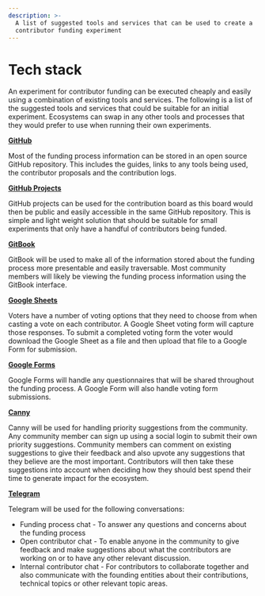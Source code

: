 ```yaml
---
description: >-
  A list of suggested tools and services that can be used to create a
  contributor funding experiment
---
```


# Tech stack

An experiment for contributor funding can be executed cheaply and easily using a combination of existing tools and services. The following is a list of the suggested tools and services that could be suitable for an initial experiment. Ecosystems can swap in any other tools and processes that they would prefer to use when running their own experiments.



[**GitHub**](https://github.com/)&#x20;

Most of the funding process information can be stored in an open source GitHub repository. This includes the guides, links to any tools being used, the contributor proposals and the contribution logs.



[**GitHub Projects**](https://docs.github.com/en/issues/planning-and-tracking-with-projects/learning-about-projects/about-projects)

GitHub projects can be used for the contribution board as this board would then be public and easily accessible in the same GitHub repository. This is simple and light weight solution that should be suitable for small experiments that only have a handful of contributors being funded.



[**GitBook**](https://www.gitbook.com/)

GitBook will be used to make all of the information stored about the funding process more presentable and easily traversable. Most community members will likely be viewing the funding process information using the GitBook interface.



[**Google Sheets**](https://workspace.google.com/products/sheets/)

Voters have a number of voting options that they need to choose from when casting a vote on each contributor. A Google Sheet voting form will capture those responses. To submit a completed voting form the voter would download the Google Sheet as a file and then upload that file to a Google Form for submission.



[**Google Forms**](https://www.google.com/forms/about/)

Google Forms will handle any questionnaires that will be shared throughout the funding process. A Google Form will also handle voting form submissions.



[**Canny**](https://canny.io/)

Canny will be used for handling priority suggestions from the community. Any community member can sign up using a social login to submit their own priority suggestions. Community members can comment on existing suggestions to give their feedback and also upvote any suggestions that they believe are the most important. Contributors will then take these suggestions into account when deciding how they should best spend their time to generate impact for the ecosystem.



[**Telegram**](https://telegram.org/)

Telegram will be used for the following conversations:

* Funding process chat - To answer any questions and concerns about the funding process
* Open contributor chat - To enable anyone in the community to give feedback and make suggestions about what the contributors are working on or to have any other relevant discussion.
* Internal contributor chat - For contributors to collaborate together and also communicate with the founding entities about their contributions, technical topics or other relevant topic areas.

